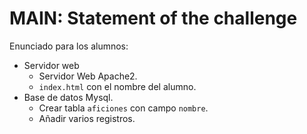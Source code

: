 
# MAIN: Statement of the challenge

Enunciado para los alumnos:
* Servidor web
    * Servidor Web Apache2.
    * `index.html` con el nombre del alumno.
* Base de datos Mysql.
    * Crear tabla `aficiones` con campo `nombre`.
    * Añadir varios registros.
